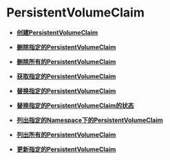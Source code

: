 # PersistentVolumeClaim<a name="cce_02_0066"></a>

-   **[创建PersistentVolumeClaim](创建PersistentVolumeClaim-1.md)**  

-   **[删除指定的PersistentVolumeClaim](删除指定的PersistentVolumeClaim.md)**  

-   **[删除所有的PersistentVolumeClaim](删除所有的PersistentVolumeClaim.md)**  

-   **[获取指定的PersistentVolumeClaim](获取指定的PersistentVolumeClaim.md)**  

-   **[替换指定的PersistentVolumeClaim](替换指定的PersistentVolumeClaim.md)**  

-   **[替换指定的PersistentVolumeClaim的状态](替换指定的PersistentVolumeClaim的状态.md)**  

-   **[列出指定的Namespace下的PersistentVolumeClaim](列出指定的Namespace下的PersistentVolumeClaim.md)**  

-   **[列出所有的PersistentVolumeClaim](列出所有的PersistentVolumeClaim.md)**  

-   **[更新指定的PersistentVolumeClaim](更新指定的PersistentVolumeClaim.md)**  


